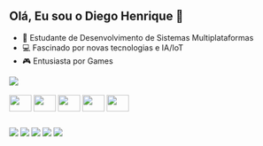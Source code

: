 ## Olá, Eu sou o Diego Henrique 👋

- 🌱 Estudante de Desenvolvimento de Sistemas Multiplataformas
- 💻 Fascinado por novas tecnologias e IA/IoT
- 🎮 Entusiasta por Games

<div>
<picture>
  <source
    srcset="https://github-readme-stats.vercel.app/api?username=DHcx&show_icons=true&theme=dark"
    media="(prefers-color-scheme: dark)"
  />
  <source
    srcset="https://github-readme-stats.vercel.app/api?username=DHcx&show_icons=true"
    media="(prefers-color-scheme: light), (prefers-color-scheme: no-preference)"
  />
  <img src="https://github-readme-stats.vercel.app/api?username=DHcx&show_icons=true" />
</picture>
</div>


<div style="display: inline_block"><br>
<img align="center" height="30" width="40" src="https://cdn.jsdelivr.net/gh/devicons/devicon@latest/icons/python/python-original.svg" />
<img align="center" height="30" width="40" src="https://cdn.jsdelivr.net/gh/devicons/devicon@latest/icons/html5/html5-original.svg" />
<img align="center" height="30" width="40" src="https://cdn.jsdelivr.net/gh/devicons/devicon@latest/icons/css3/css3-original.svg" />
<img align="center" height="30" width="40" src="https://cdn.jsdelivr.net/gh/devicons/devicon@latest/icons/javascript/javascript-original.svg" />
<img align="center" height="30" width="40" src="https://cdn.jsdelivr.net/gh/devicons/devicon@latest/icons/github/github-original.svg" />


</div>

##

<div>
<a href="https://www.instagram.com/dhzin_" target=" _blank"><img src="https://img.shields.io/badge/Instagram-E4405F?style=for-the-badge&logo=instagram&logoColor=white" target=" _blank"></a>
<a href="https://www.facebook.com/itzlightx" target=" _blank"><img src="https://img.shields.io/badge/Facebook-1877F2?style=for-the-badge&logo=facebook&logoColor=white" target=" _blank"></a>
<a href="https://www.linkedin.com/in/diego-henrique-carlos-06a8a235b" target=" _blank"><img src="https://img.shields.io/badge/LinkedIn-0077B5?style=for-the-badge&logo=linkedin&logoColor=white" target=" _blank"></a>
<a href="https://discord.gg/liightzz" target=" _blank"><img src="https://img.shields.io/badge/Discord-7289DA?style=for-the-badge&logo=discord&logoColor=white" target=" _blank"></a>      
<a href="mailto:contato.diegohenrique@hotmail.com" target=" _blank"><img src="https://img.shields.io/badge/Outlook-0078D4?style=for-the-badge&logo=microsoft-outlook&logoColor=white" target=" _blank"></a>    
       
</div>

